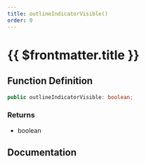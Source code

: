 ```yaml
---
title: outlineIndicatorVisible()
order: 0
---
```


# {{ $frontmatter.title }}

<!--@include: ./outlineIndicatorVisible_partial_header.md-->

## Function Definition

```ts
public outlineIndicatorVisible: boolean;
```

### Returns

* boolean

## Documentation

<!--@include: ./outlineIndicatorVisible_partial_footer.md-->
